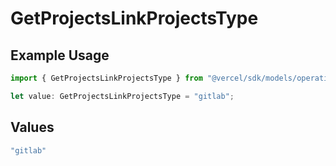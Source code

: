 # GetProjectsLinkProjectsType

## Example Usage

```typescript
import { GetProjectsLinkProjectsType } from "@vercel/sdk/models/operations";

let value: GetProjectsLinkProjectsType = "gitlab";
```

## Values

```typescript
"gitlab"
```